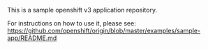 This is a sample openshift v3 application repository.  

For instructions on how to use it, please see: https://github.com/openshift/origin/blob/master/examples/sample-app/README.md

